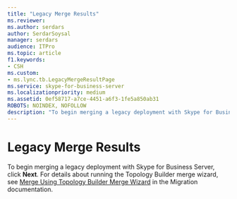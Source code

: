 ```yaml
---
title: "Legacy Merge Results"
ms.reviewer: 
ms.author: serdars
author: SerdarSoysal
manager: serdars
audience: ITPro
ms.topic: article
f1.keywords:
- CSH
ms.custom:
- ms.lync.tb.LegacyMergeResultPage
ms.service: skype-for-business-server
ms.localizationpriority: medium
ms.assetid: 0ef58717-a7ce-4451-a6f3-1fe5a850ab31
ROBOTS: NOINDEX, NOFOLLOW
description: "To begin merging a legacy deployment with Skype for Business Server, click Next. For details about running the Topology Builder merge wizard, see Merge Using Topology Builder Merge Wizard in the Migration documentation."
---
```


# Legacy Merge Results

To begin merging a legacy deployment with Skype for Business Server, click **Next**. For details about running the Topology Builder merge wizard, see [Merge Using Topology Builder Merge Wizard](/previous-versions/office/lync-server-2013/merge-using-topology-builder-merge-wizard) in the Migration documentation.